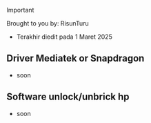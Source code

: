 > [!IMPORTANT]
> Brought to you by: RisunTuru
> - Terakhir diedit pada 1 Maret 2025

## Driver Mediatek or Snapdragon
- soon

## Software unlock/unbrick hp
- soon
